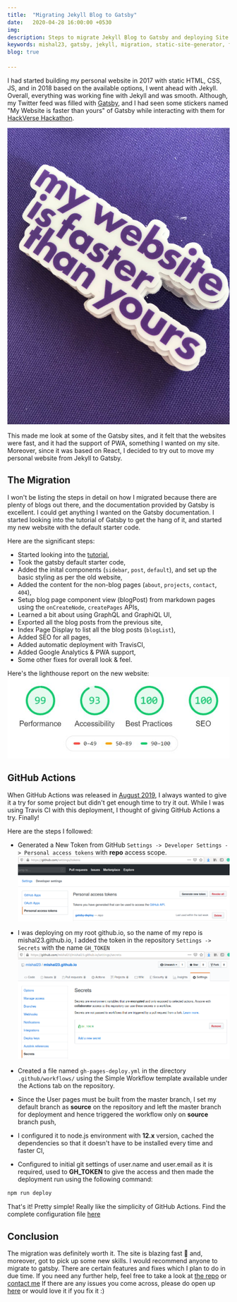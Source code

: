 ```yaml
---
title:  "Migrating Jekyll Blog to Gatsby"
date:   2020-04-28 16:00:00 +0530
img:
description: Steps to migrate Jekyll Blog to Gatsby and deploying Site using GitHub Actions to GitHub Pages
keywords: mishal23, gatsby, jekyll, migration, static-site-generator, fast, modern, frameworks, react, graphql, github-actions, github, ci-cd
blog: true

---
```



I had started building my personal website in 2017 with static HTML, CSS, JS, and in 2018 based on the available options, I went ahead with Jekyll. Overall, everything was working fine with Jekyll and was smooth. Although, my Twitter feed was filled with [Gatsby](https://www.gatsbyjs.org/), and I had seen some stickers named "My Website is faster than yours" of Gatsby while interacting with them for [HackVerse Hackathon](https://hackverse.nitk.ac.in).

![gatsby quote](./images/website-faster.jpg)

This made me look at some of the Gatsby sites, and it felt that the websites were fast, and it had the support of PWA, something I wanted on my site. Moreover, since it was based on React, I decided to try out to move my personal website from Jekyll to Gatsby.

## The Migration

I won't be listing the steps in detail on how I migrated because there are plenty of blogs out there, and the documentation provided by Gatsby is excellent. I could get anything I wanted on the Gatsby documentation. I started looking into the tutorial of Gatsby to get the hang of it, and started my new website with the default starter code.

Here are the significant steps:
- Started looking into the [tutorial](https://www.gatsbyjs.org/tutorial/),
- Took the gatsby default starter code,
- Added the inital components (`sidebar`, `post`, `default`), and set up the basic styling as per the old website,
- Added the content for the non-blog pages (`about`, `projects`, `contact`, `404`),
- Setup blog page component view (blogPost) from markdown pages using the `onCreateNode`, `createPages` APIs,
- Learned a bit about using GraphQL and GraphiQL UI,
- Exported all the blog posts from the previous site,
- Index Page Display to list all the blog posts (`blogList`),
- Added SEO for all pages,
- Added automatic deployment with TravisCI,
- Added Google Analytics & PWA support,
- Some other fixes for overall look & feel.

Here's the lighthouse report on the new website:
![Lighthouse Report](./images/lighthouse-report.JPG)

## GitHub Actions

When GitHub Actions was released in [August 2019](https://github.blog/2019-08-08-github-actions-now-supports-ci-cd/), I always wanted to give it a try for some project but didn't get enough time to try it out. While I was using Travis CI with this deployment, I thought of giving GitHub Actions a try. Finally!

Here are the steps I followed:

- Generated a New Token from GitHub ```Settings -> Developer Settings -> Personal access tokens``` with **repo** access scope.
![GitHub Token](./images/repo-token.png)

- I was deploying on my root github.io, so the name of my repo is mishal23.github.io, I added the token in the repository ```Settings -> Secrets``` with the name ```GH_TOKEN```
![Set Secret Token](./images/set-secret.png)

- Created a file named `gh-pages-deploy.yml` in the directory ```.github/workflows/``` using the Simple Workflow template available under the Actions tab on the repository.
- Since the User pages must be built from the master branch, I set my default branch as **source** on the repository and left the master branch for deployment and hence triggered the workflow only on **source** branch push,
- I configured it to node.js environment with **12.x** version, cached the dependencies so that it doesn't have to be installed every time and faster CI,
- Configured to initial git settings of user.name and user.email as it is required, used to **GH_TOKEN** to give the access and then made the deployment run using the following command:
```bash
npm run deploy
```

That's it! Pretty simple! Really like the simplicity of GitHub Actions. Find the complete configuration file [here](https://github.com/mishal23/mishal23.github.io/blob/source/.github/workflows/gh-pages-deploy.yml)


## Conclusion

The migration was definitely worth it. The site is blazing fast 🚀 and, moreover, got to pick up some new skills. I would recommend anyone to migrate to gatsby. There are certain features and fixes which I plan to do in due time. If you need any further help, feel free to take a look at [the repo](https://github.com/mishal23/mishal23.github.io/) or [contact me](/contact) If there are any issues you come across, please do open up [here](https://github.com/mishal23/mishal23.github.io/issues) or would love it if you fix it :)